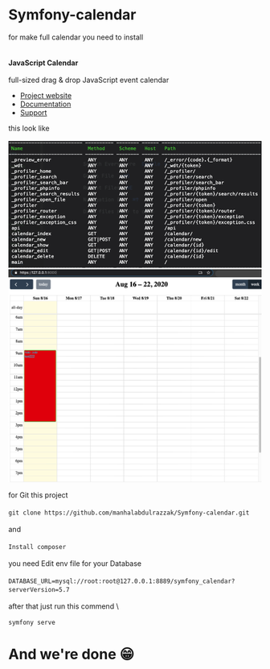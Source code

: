 # Symfony-calendar

for make  full calendar you  need  to install\
\
\
**JavaScript Calendar**
\
\
 full-sized drag & drop JavaScript event calendar

- [Project website](http://fullcalendar.io/)
- [Documentation](http://fullcalendar.io/docs)
- [Support](http://fullcalendar.io/support)


this look like\
\
<img src="https://github.com/manhalabdulrazzak/Symfony-calendar/blob/master/demo/Screen_Shot.png">
\
<img src="https://github.com/manhalabdulrazzak/Symfony-calendar/blob/master/demo/Screen_Shot_2.png">

for Git this project
\
\
`git clone https://github.com/manhalabdulrazzak/Symfony-calendar.git`
\
\
and
\
\
`Install composer`
\
\
you need Edit env file for your Database
\
\
`DATABASE_URL=mysql://root:root@127.0.0.1:8889/symfony_calendar?serverVersion=5.7
`
\
\
after that just run this commend
\

`symfony serve `

# And we're done 😁
